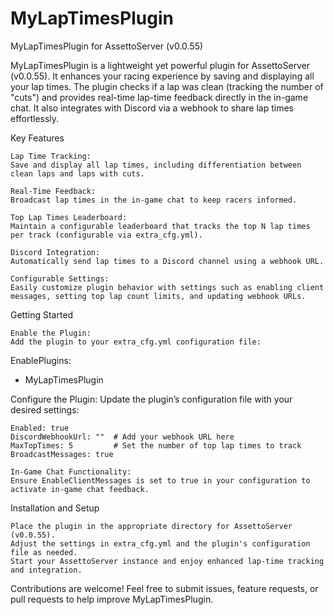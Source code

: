 # MyLapTimesPlugin
MyLapTimesPlugin for AssettoServer (v0.0.55)

MyLapTimesPlugin is a lightweight yet powerful plugin for AssettoServer (v0.0.55). It enhances your racing experience by saving and displaying all your lap times. The plugin checks if a lap was clean (tracking the number of "cuts") and provides real-time lap-time feedback directly in the in-game chat. It also integrates with Discord via a webhook to share lap times effortlessly.

Key Features

    Lap Time Tracking:
    Save and display all lap times, including differentiation between clean laps and laps with cuts.

    Real-Time Feedback:
    Broadcast lap times in the in-game chat to keep racers informed.

    Top Lap Times Leaderboard:
    Maintain a configurable leaderboard that tracks the top N lap times per track (configurable via extra_cfg.yml).

    Discord Integration:
    Automatically send lap times to a Discord channel using a webhook URL.

    Configurable Settings:
    Easily customize plugin behavior with settings such as enabling client messages, setting top lap count limits, and updating webhook URLs.

Getting Started

    Enable the Plugin:
    Add the plugin to your extra_cfg.yml configuration file:

EnablePlugins:
  - MyLapTimesPlugin

Configure the Plugin:
Update the plugin’s configuration file with your desired settings:

    Enabled: true
    DiscordWebhookUrl: ""  # Add your webhook URL here
    MaxTopTimes: 5         # Set the number of top lap times to track
    BroadcastMessages: true

    In-Game Chat Functionality:
    Ensure EnableClientMessages is set to true in your configuration to activate in-game chat feedback.

Installation and Setup

    Place the plugin in the appropriate directory for AssettoServer (v0.0.55).
    Adjust the settings in extra_cfg.yml and the plugin's configuration file as needed.
    Start your AssettoServer instance and enjoy enhanced lap-time tracking and integration.

Contributions are welcome! Feel free to submit issues, feature requests, or pull requests to help improve MyLapTimesPlugin.
